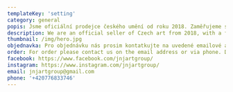 ```yaml
---
templateKey: 'setting'
category: general
popis: Jsme oficiální prodejce českého umění od roku 2018. Zaměřujeme se na individualitu a jedinečnost našich produktů.
description: We are an official seller of Czech art from 2018, with a focus on individuality and uniqueness in our products.
thumbnail: /img/hero.jpg
objednavka: Pro objednávku nás prosim kontatkujte na uvedené emailové adrese nebo přes telefon. Dodání po ČR je týden od objednání.
order: For order please contact us on the email address or via phone. Delivery around Czech Republic is under one week.
facebook: https://www.facebook.com/jnjartgroup/
instagram: https://www.instagram.com/jnjartgroup/
email: jnjartgroup@gmail.com
phone: '+420776833746'
---
```

